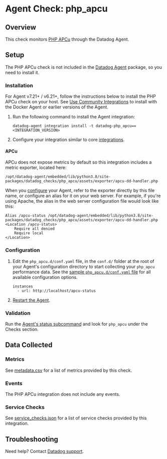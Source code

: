 # Agent Check: php_apcu

## Overview

This check monitors [PHP APCu][1] through the Datadog Agent.

## Setup

The PHP APCu check is not included in the [Datadog Agent][2] package, so you need to install it.

### Installation

For Agent v7.21+ / v6.21+, follow the instructions below to install the PHP APCu check on your host. See [Use Community Integrations][3] to install with the Docker Agent or earlier versions of the Agent.

1. Run the following command to install the Agent integration:

   ```shell
   datadog-agent integration install -t datadog-php_apcu==<INTEGRATION_VERSION>
   ```

2. Configure your integration similar to core [integrations][4].

#### APCu

APCu does not expose metrics by default so this integration includes a metric exporter, located here:

```
/opt/datadog-agent/embedded/lib/python3.8/site-packages/datadog_checks/php_apcu/assets/exporter/apcu-dd-handler.php
```

When you [configure](#configuration) your Agent, refer to the exporter directly by this file name, or configure an alias for it on your web server. For example, if you're using Apache, the alias in the web server configuration file would look like this:

```
Alias /apcu-status /opt/datadog-agent/embedded/lib/python3.8/site-packages/datadog_checks/php_apcu/assets/exporter/apcu-dd-handler.php
<Location /apcu-status>
    Require all denied
    Require local
</Location>
```

### Configuration

1. Edit the `php_apcu.d/conf.yaml` file, in the `conf.d/` folder at the root of your Agent's configuration directory to start collecting your `php_apcu` performance data. See the [sample `php_apcu.d/conf.yaml` file][8] for all available configuration options.
    ```
    instances
      - url: http://localhost/apcu-status
    ```

2. [Restart the Agent][9].

### Validation

Run the [Agent's status subcommand][10] and look for `php_apcu` under the Checks section.

## Data Collected

### Metrics

See [metadata.csv][11] for a list of metrics provided by this check.

### Events

The PHP APCu integration does not include any events.

### Service Checks

See [service_checks.json][13] for a list of service checks provided by this integration.

## Troubleshooting

Need help? Contact [Datadog support][12].


[1]: https://www.php.net/manual/en/book.apcu.php
[2]: /account/settings/agent/latest
[3]: https://docs.datadoghq.com/agent/guide/use-community-integrations/
[4]: https://docs.datadoghq.com/getting_started/integrations/
[8]: https://github.com/DataDog/integrations-extras/blob/master/php_apcu/datadog_checks/php_apcu/data/conf.yaml.example
[9]: https://docs.datadoghq.com/agent/guide/agent-commands/#start-stop-and-restart-the-agent
[10]: https://docs.datadoghq.com/agent/guide/agent-commands/#agent-status-and-information
[11]: https://github.com/DataDog/integrations-extras/blob/master/php_apcu/metadata.csv
[12]: https://docs.datadoghq.com/help/
[13]: https://github.com/DataDog/integrations-extras/blob/master/php_apcu/assets/service_checks.json
